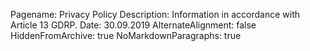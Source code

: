 Pagename: Privacy Policy
Description: Information in accordance with Article 13 GDRP.
Date: 30.09.2019
AlternateAlignment: false
HiddenFromArchive: true
NoMarkdownParagraphs: true

